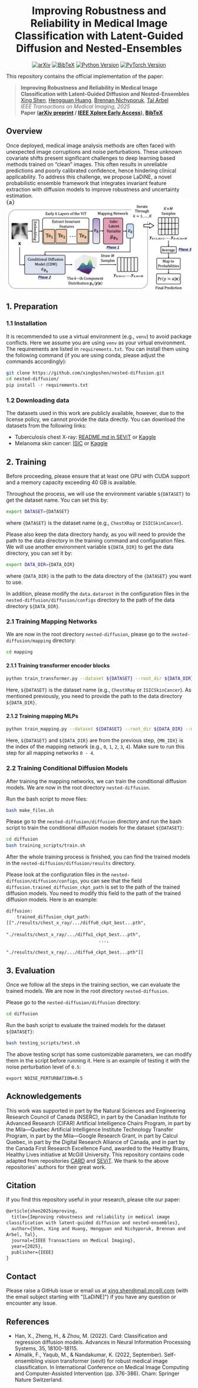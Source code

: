 <h1 align="center">
Improving Robustness and Reliability in Medical Image Classification with Latent-Guided Diffusion and Nested-Ensembles
</h1>

<p align="center">
  <a href="https://arxiv.org/abs/2310.15952"><img src="https://img.shields.io/badge/arXiv-2310.15952-b31b1b.svg" alt="arXiv"></a>
  <a href="./assets/citation.bib"><img src="https://img.shields.io/badge/Cite-BibTeX-green.svg" alt="BibTeX"></a>
  <a href="https://www.python.org/"><img src="https://img.shields.io/badge/Python-3.8-blue.svg" alt="Python Version"></a>
  <a href="https://pytorch.org/"><img src="https://img.shields.io/badge/PyTorch-1.10-de5737.svg" alt="PyTorch Version"></a>
</p>

This repository contains the official implementation of the paper:
> __Improving Robustness and Reliability in Medical Image Classification with Latent-Guided Diffusion and Nested-Ensembles__  
> [Xing Shen](https://scholar.google.com/citations?hl=en&user=U69NqfQAAAAJ), [Hengguan Huang](https://scholar.google.com/citations?hl=en&user=GQm1eZEAAAAJ), [Brennan Nichyporuk](https://scholar.google.com/citations?user=GYKrS-EAAAAJ&hl=en), [Tal Arbel](https://www.cim.mcgill.ca/~arbel/)  
> _IEEE Transactions on Medical Imaging, 2025_  
> __Paper ([arXiv preprint](https://arxiv.org/abs/2310.15952) / [IEEE Xplore Early Access](https://ieeexplore.ieee.org/document/11059995)), [BibTeX](./assets/citation.bib)__

## Overview
Once deployed, medical image analysis methods are often faced with unexpected image corruptions and noise perturbations. These unknown covariate shifts present significant challenges to deep learning based methods trained on “clean” images. This often results in unreliable predictions and poorly calibrated confidence, hence hindering clinical applicability. To address this challenge, we propose LaDiNE, a novel probabilistic ensemble framework that integrates invariant feature extraction with diffusion models to improve robustness and uncertainty estimation.
![fig](./assets/fig.png)

## 1. Preparation
### 1.1 Installation
It is recommended to use a virtual environment (e.g., `venv`) to avoid package conflicts. Here we assume you are using `venv` as your virtual environment. The requirements are listed in `requirements.txt`. You can install them using the following command (if you are using conda, please adjust the commands accordingly):
```bash
git clone https://github.com/xingbpshen/nested-diffusion.git
cd nested-diffusion/
pip install -r requirements.txt
```

### 1.2 Downloading data
The datasets used in this work are publicly available, however, due to the license policy, we cannot provide the data directly. You can download the datasets from the following links:
- Tuberculosis chest X-ray: [README.md in SEViT](https://github.com/faresmalik/SEViT) or [Kaggle](https://www.kaggle.com/datasets/tawsifurrahman/tuberculosis-tb-chest-xray-dataset)
- Melanoma skin cancer: [ISIC](https://challenge2020.isic-archive.com/) or [Kaggle](https://www.kaggle.com/datasets/hasnainjaved/melanoma-skin-cancer-dataset-of-10000-images/data)

## 2. Training
Before proceeding, please ensure that at least one GPU with CUDA support and a memory capacity exceeding 40 GB is available.

Throughout the process, we will use the environment variable `${DATASET}` to get the dataset name. You can set this by:
```bash
export DATASET={DATASET}
```
where `{DATASET}` is the dataset name (e.g., `ChestXRay` or `ISICSkinCancer`).

Please also keep the data directory handy, as you will need to provide the path to the data directory in the training command and configuration files. We will use another environment variable `${DATA_DIR}` to get the data directory, you can set it by:
```bash
export DATA_DIR={DATA_DIR}
```
where `{DATA_DIR}` is the path to the data directory of the `{DATASET}` you want to use.

In addition, please modify the `data.dataroot` in the configuration files in the `nested-diffusion/diffusion/configs` directory to the path of the data directory `${DATA_DIR}`.

### 2.1 Training Mapping Networks
We are now in the root directory `nested-diffusion`, please go to the `nested-diffusion/mapping` directory:
```bash
cd mapping
```
#### 2.1.1 Training transformer encoder blocks
```bash
python train_transformer.py --dataset ${DATASET} --root_dir ${DATA_DIR}
```
Here, `${DATASET}` is the dataset name (e.g., `ChestXRay` or `ISICSkinCancer`). As mentioned previously, you need to provide the path to the data directory `${DATA_DIR}`.
#### 2.1.2 Training mapping MLPs
```bash
python train_mapping.py --dataset ${DATASET} --root_dir ${DATA_DIR} --mn_idx {MN_IDX}
```
Here, `${DATASET}` and `${DATA_DIR}` are from the previous step, `{MN_IDX}` is the index of the mapping network (e.g., `0`, `1`, `2`, `3`, `4`). Make sure to run this step for all mapping networks `0 - 4`.

### 2.2 Training Conditional Diffusion Models
After training the mapping networks, we can train the conditional diffusion models. We are now in the root directory `nested-diffusion`. 

Run the bash script to move files:
```bash
bash make_files.sh
```
Please go to the `nested-diffusion/diffusion` directory and run the bash script to train the conditional diffusion models for the dataset `${DATASET}`: 
```bash
cd diffusion
bash training_scripts/train.sh
```
After the whole training process is finished, you can find the trained models in the `nested-diffusion/diffusion/results` directory.

Please look at the configuration files in the `nested-diffusion/diffusion/configs`, you can see that the field `diffusion.trained_diffusion_ckpt_path` is set to the path of the trained diffusion models. You need to modify this field to the path of the trained diffusion models. Here is an example:
```
diffusion:
    trained_diffusion_ckpt_path: [["./results/chest_x_ray/.../diffu0_ckpt_best...pth",
                                   "./results/chest_x_ray/.../diffu1_ckpt_best...pth",
                                   ...,
                                   "./results/chest_x_ray/.../diffu4_ckpt_best...pth"]]
```

## 3. Evaluation
Once we follow all the steps in the training section, we can evaluate the trained models. We are now in the root directory `nested-diffusion`.

Please go to the `nested-diffusion/diffusion` directory:
```bash
cd diffusion
```
Run the bash script to evaluate the trained models for the dataset `${DATASET}`:
```bash
bash testing_scripts/test.sh
```
The above testing script has some customizable parameters, we can modify them in the script before running it. Here is an example of testing it with the noise perturbation level of `0.5`:
```
export NOISE_PERTURBATION=0.5
```

## Acknowledgements
This work was supported in part by the Natural Sciences and Engineering Research Council of Canada (NSERC), in part by the Canadian Institute for Advanced Research (CIFAR) Artificial Intelligence Chairs Program, in part by the Mila—Quebec Artificial Intelligence Institute Technology Transfer Program, in part by the Mila—Google Research Grant, in part by Calcul Quebec, in part by the Digital Research Alliance of Canada, and in part by the Canada First Research Excellence Fund, awarded to the Healthy Brains, Healthy Lives initiative at McGill University. This repository contains code adapted from repositories [CARD](https://github.com/XzwHan/CARD) and [SEViT](https://github.com/faresmalik/SEViT). We thank to the above repositories' authors for their great work.

## Citation
If you find this repository useful in your research, please cite our paper:
```
@article{shen2025improving,
  title={Improving robustness and reliability in medical image classification with latent-guided diffusion and nested-ensembles},
  author={Shen, Xing and Huang, Hengguan and Nichyporuk, Brennan and Arbel, Tal},
  journal={IEEE Transactions on Medical Imaging},
  year={2025},
  publisher={IEEE}
}
```

## Contact
Please raise a GitHub issue or email us at <a href="mailto:xing.shen@mail.mcgill.com">xing.shen@mail.mcgill.com</a> (with the email subject starting with "[LaDiNE]") if you have any question or encounter any issue.

## References
- Han, X., Zheng, H., & Zhou, M. (2022). Card: Classification and regression diffusion models. Advances in Neural Information Processing Systems, 35, 18100-18115.
- Almalik, F., Yaqub, M., & Nandakumar, K. (2022, September). Self-ensembling vision transformer (sevit) for robust medical image classification. In International Conference on Medical Image Computing and Computer-Assisted Intervention (pp. 376-386). Cham: Springer Nature Switzerland.
